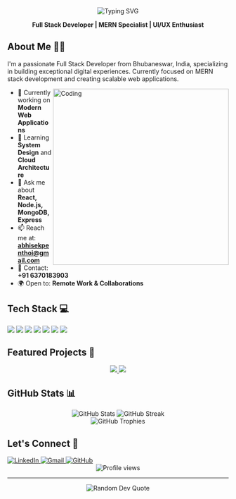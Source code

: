 <div align="center">
  <img src="https://readme-typing-svg.demolab.com?font=Fira+Code&weight=600&size=22&duration=3000&pause=1000&color=64FFDA&center=true&vCenter=true&repeat=false&width=435&lines=Hi+👋+I'm+Abhisek+Penthoi;MERN+Stack+Developer" alt="Typing SVG" />
</div>

<p align="center">
  <b>Full Stack Developer | MERN Specialist | UI/UX Enthusiast</b>
</p>

## About Me 👨‍💻

I'm a passionate Full Stack Developer from Bhubaneswar, India, specializing in building exceptional digital experiences. Currently focused on MERN stack development and creating scalable web applications.

<img align="right" alt="Coding" width="400" src="https://user-images.githubusercontent.com/74038190/229223263-cf2e4b07-2615-4f87-9c38-e37600f8381a.gif">

- 🔭 Currently working on **Modern Web Applications**
- 🌱 Learning **System Design** and **Cloud Architecture**
- 💬 Ask me about **React, Node.js, MongoDB, Express**
- 📫 Reach me at: **abhisekpenthoi@gmail.com**
- 📱 Contact: **+91 6370183903**
- 🌍 Open to: **Remote Work & Collaborations**

## Tech Stack 💻

<div align="left">
  <img src="https://img.shields.io/badge/React-20232A?style=for-the-badge&logo=react&logoColor=61DAFB" />
  <img src="https://img.shields.io/badge/Node.js-43853D?style=for-the-badge&logo=node.js&logoColor=white" />
  <img src="https://img.shields.io/badge/Express.js-404D59?style=for-the-badge" />
  <img src="https://img.shields.io/badge/MongoDB-4EA94B?style=for-the-badge&logo=mongodb&logoColor=white" />
  <img src="https://img.shields.io/badge/TypeScript-007ACC?style=for-the-badge&logo=typescript&logoColor=white" />
  <img src="https://img.shields.io/badge/Tailwind_CSS-38B2AC?style=for-the-badge&logo=tailwind-css&logoColor=white" />
  <img src="https://img.shields.io/badge/Next.js-000000?style=for-the-badge&logo=next.js&logoColor=white" />
</div>

## Featured Projects 🚀

<div align="center">
  <a href="https://github.com/AbhisekPenthoi/QR-Code-Generator">
    <img src="https://github-readme-stats.vercel.app/api/pin/?username=AbhisekPenthoi&repo=QR-Code-Generator&theme=tokyonight" />
  </a>
  <a href="https://github.com/AbhisekPenthoi/Netflix-UI-Clone">
    <img src="https://github-readme-stats.vercel.app/api/pin/?username=AbhisekPenthoi&repo=Netflix-UI-Clone&theme=tokyonight" />
  </a>
</div>

## GitHub Stats 📊

<div align="center">
  <img src="https://github-readme-stats.vercel.app/api?username=AbhisekPenthoi&show_icons=true&theme=tokyonight" alt="GitHub Stats" />
  <img src="https://github-readme-streak-stats.herokuapp.com/?user=AbhisekPenthoi&theme=tokyonight" alt="GitHub Streak" />
</div>

<div align="center">
  <img src="https://github-profile-trophy.vercel.app/?username=AbhisekPenthoi&theme=tokyonight&no-frame=false&no-bg=false&margin-w=4" alt="GitHub Trophies" />
</div>

## Let's Connect 🤝

<div align="left">
  <a href="https://linkedin.com/in/abhisek-penthoi-822004250">
    <img src="https://img.shields.io/badge/LinkedIn-0077B5?style=for-the-badge&logo=linkedin&logoColor=white" alt="LinkedIn" />
  </a>
  <a href="mailto:abhisekpenthoi@gmail.com">
    <img src="https://img.shields.io/badge/Gmail-D14836?style=for-the-badge&logo=gmail&logoColor=white" alt="Gmail" />
  </a>
  <a href="https://github.com/AbhisekPenthoi">
    <img src="https://img.shields.io/badge/GitHub-100000?style=for-the-badge&logo=github&logoColor=white" alt="GitHub" />
  </a>
</div>

<div align="center">
  <img src="https://komarev.com/ghpvc/?username=AbhisekPenthoi&color=64FFDA&style=flat-square" alt="Profile views" />
</div>

---

<div align="center">
  <img src="https://quotes-github-readme.vercel.app/api?type=horizontal&theme=tokyonight" alt="Random Dev Quote" />
</div>
